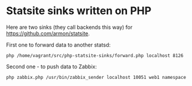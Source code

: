 Statsite sinks written on PHP
=============================

Here are two sinks (they call backends this way) for https://github.com/armon/statsite.

First one to forward data to another statsd:

```
php /home/vagrant/src/php-statsite-sinks/forward.php localhost 8126
```

Second one - to push data to Zabbix:


```
php zabbix.php /usr/bin/zabbix_sender localhost 10051 web1 namespace
```